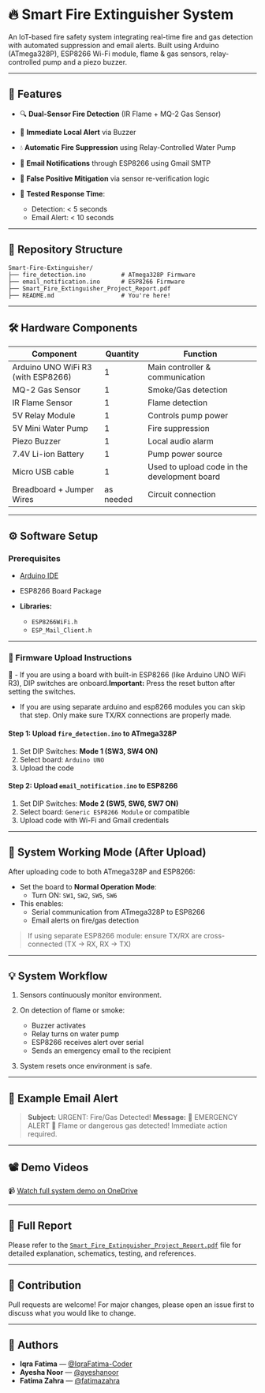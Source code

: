 
# 🔥 Smart Fire Extinguisher System

An IoT-based fire safety system integrating real-time fire and gas detection with automated suppression and email alerts. Built using Arduino (ATmega328P), ESP8266 Wi-Fi module, flame & gas sensors, relay-controlled pump and a piezo buzzer.

---

## 📌 Features

* 🔍 **Dual-Sensor Fire Detection** (IR Flame + MQ-2 Gas Sensor)
* 🚨 **Immediate Local Alert** via Buzzer
* 💧 **Automatic Fire Suppression** using Relay-Controlled Water Pump
* 📧 **Email Notifications** through ESP8266 using Gmail SMTP
* 🔁 **False Positive Mitigation** via sensor re-verification logic
* 🧪 **Tested Response Time**:

  * Detection: < 5 seconds
  * Email Alert: < 10 seconds

---

## 📂 Repository Structure

```
Smart-Fire-Extinguisher/
├── fire_detection.ino          # ATmega328P Firmware
├── email_notification.ino      # ESP8266 Firmware
├── Smart_Fire_Extinguisher_Project_Report.pdf
├── README.md                   # You're here!
```

---

## 🛠️ Hardware Components

| Component                          | Quantity  | Function                                     |
| ---------------------------------- | --------- | ---------------------------------------------|
| Arduino UNO WiFi R3 (with ESP8266) | 1         | Main controller & communication              |
| MQ-2 Gas Sensor                    | 1         | Smoke/Gas detection                          |
| IR Flame Sensor                    | 1         | Flame detection                              |
| 5V Relay Module                    | 1         | Controls pump power                          |
| 5V Mini Water Pump                 | 1         | Fire suppression                             |
| Piezo Buzzer                       | 1         | Local audio alarm                            |
| 7.4V Li-ion Battery                | 1         | Pump power source                            |
| Micro USB cable                    | 1         | Used to upload code in the development board |
| Breadboard + Jumper Wires          | as needed | Circuit connection                           |

---

## ⚙️ Software Setup

### Prerequisites

* [Arduino IDE](https://www.arduino.cc/en/software)
* ESP8266 Board Package
* **Libraries:**

  * `ESP8266WiFi.h`
  * `ESP_Mail_Client.h`

---

### 🔧 Firmware Upload Instructions

📝 - If you are using a board with built-in ESP8266 (like Arduino UNO WiFi R3), DIP switches are onboard.**Important:** Press the reset button after setting the switches.
   - If you are using separate arduino and esp8266 modules you can skip that step. Only make sure TX/RX connections are properly made.

#### Step 1: Upload `fire_detection.ino` to ATmega328P

1. Set DIP Switches: **Mode 1 (SW3, SW4 ON)**
2. Select board: `Arduino UNO`
3. Upload the code

#### Step 2: Upload `email_notification.ino` to ESP8266

1. Set DIP Switches: **Mode 2 (SW5, SW6, SW7 ON)**
2. Select board: `Generic ESP8266 Module` or compatible
3. Upload code with Wi-Fi and Gmail credentials

---

## 🧩 System Working Mode (After Upload)

After uploading code to both ATmega328P and ESP8266:

- Set the board to **Normal Operation Mode**:
  - Turn ON: `SW1`, `SW2`, `SW5`, `SW6`
- This enables:
  - Serial communication from ATmega328P to ESP8266
  - Email alerts on fire/gas detection


> If using separate ESP8266 module: ensure TX/RX are cross-connected (TX → RX, RX → TX)

---

## 💡 System Workflow

1. Sensors continuously monitor environment.
2. On detection of flame or smoke:

   * Buzzer activates
   * Relay turns on water pump
   * ESP8266 receives alert over serial
   * Sends an emergency email to the recipient
3. System resets once environment is safe.

---

## 📧 Example Email Alert

> **Subject:** URGENT: Fire/Gas Detected!
> **Message:**
> 🚨 EMERGENCY ALERT 🚨
> Flame or dangerous gas detected! Immediate action required.

---

## 📽️ Demo Videos

📹 [Watch full system demo on OneDrive](https://1drv.ms/f/c/17379a8d00e56608/Elkq8_bAppNKhEwiy_Wv5YoBSW8DZHRFnPpKoW_WTOMAiQ?e=iUItCe)

---

## 📄 Full Report

Please refer to the [`Smart_Fire_Extinguisher_Project_Report.pdf`](Smart_Fire_Extinguisher_Project_Report.pdf) file for detailed explanation, schematics, testing, and references.

---

## 🤝 Contribution

Pull requests are welcome! For major changes, please open an issue first to discuss what you would like to change.

---
## 👥 Authors

- **Iqra Fatima** — [@IqraFatima-Coder](https://github.com/IqraFatima-Coder)  
- **Ayesha Noor** — [@ayeshanoor](https://github.com/ayeshanoor)  
- **Fatima Zahra** — [@fatimazahra](https://github.com/fatimazahra)
  

